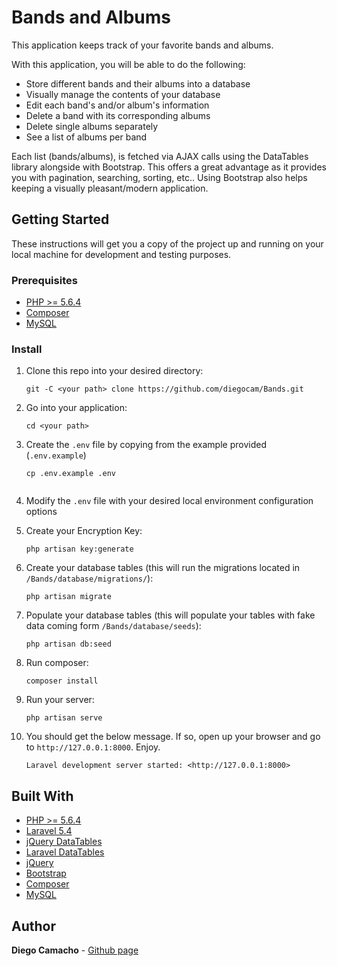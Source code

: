 # Bands and Albums

This application keeps track of your favorite bands and albums.

With this application, you will be able to do the following:
 - Store different bands and their albums into a database 
 - Visually manage the contents of your database
 - Edit each band's and/or album's information
 - Delete a band with its corresponding albums
 - Delete single albums separately
 - See a list of albums per band
 
Each list (bands/albums), is fetched via AJAX calls using the DataTables library alongside with Bootstrap. 
This offers a great advantage as it provides you with pagination, searching, sorting, etc.. Using Bootstrap also helps keeping 
a visually pleasant/modern application.

## Getting Started
These instructions will get you a copy of the project up and running on your local machine for development and testing purposes. 

### Prerequisites

- [PHP >= 5.6.4](http://php.net/)
- [Composer](https://getcomposer.org/)
- [MySQL](https://dev.mysql.com/doc/refman/5.7/en/windows-installation.html)

### Install

1. Clone this repo into your desired directory:

    ````
    git -C <your path> clone https://github.com/diegocam/Bands.git
    ````

2. Go into your application:
   
   ````    
   cd <your path>
   ````

3. Create the `.env` file by copying from the example provided (`.env.example`)

   ```
   cp .env.example .env
    
   ```

4. Modify the `.env` file with your desired local environment configuration options
5. Create your Encryption Key:

    ```
    php artisan key:generate
    ```
6. Create your database tables (this will run the migrations located in `/Bands/database/migrations/`):
    ```
    php artisan migrate
    ```
7. Populate your database tables (this will populate your tables with fake data coming form `/Bands/database/seeds`):
    ````
    php artisan db:seed
    ````
8. Run composer:
    ````
    composer install
    ````
9. Run your server:
   ````
   php artisan serve
   ````
10. You should get the below message. If so, open up your browser and go to `http://127.0.0.1:8000`. Enjoy.
    ````
    Laravel development server started: <http://127.0.0.1:8000>
    ````
    

## Built With

- [PHP >= 5.6.4](http://php.net/)
- [Laravel 5.4](https://laravel.com/)
- [jQuery DataTables](https://datatables.net/)
- [Laravel DataTables](https://datatables.yajrabox.com/)
- [jQuery](https://jquery.com/)
- [Bootstrap](http://getbootstrap.com/)
- [Composer](https://getcomposer.org/)
- [MySQL](https://dev.mysql.com/doc/refman/5.7/en/windows-installation.html)



## Author

**Diego Camacho** - [Github page](https://github.com/diegocam)
